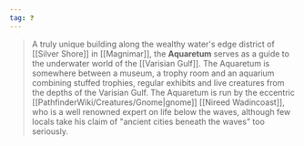 ```yaml
---
tag: ❓
---
```

> A truly unique building along the wealthy water's edge district of [[Silver Shore]] in [[Magnimar]], the **Aquaretum** serves as a guide to the underwater world of the [[Varisian Gulf]]. The Aquaretum is somewhere between a museum, a trophy room and an aquarium combining stuffed trophies, regular exhibits and live creatures from the depths of the Varisian Gulf. The Aquaretum is run by the eccentric [[PathfinderWiki/Creatures/Gnome|gnome]] [[Nireed Wadincoast]], who is a well renowned expert on life below the waves, although few locals take his claim of "ancient cities beneath the waves" too seriously.








